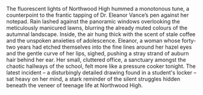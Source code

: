 The fluorescent lights of Northwood High hummed a monotonous tune, a counterpoint to the frantic tapping of Dr. Eleanor Vance’s pen against her notepad. Rain lashed against the panoramic windows overlooking the meticulously manicured lawns, blurring the already muted colours of the autumnal landscape.  Inside, the air hung thick with the scent of stale coffee and the unspoken anxieties of adolescence.  Eleanor, a woman whose forty-two years had etched themselves into the fine lines around her hazel eyes and the gentle curve of her lips, sighed, pushing a stray strand of auburn hair behind her ear.  Her small, cluttered office, a sanctuary amongst the chaotic hallways of the school, felt more like a pressure cooker tonight.  The latest incident – a disturbingly detailed drawing found in a student's locker – sat heavy on her mind, a stark reminder of the silent struggles hidden beneath the veneer of teenage life at Northwood High.
